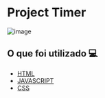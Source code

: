 <h1> Project Timer </h1>

![image](https://user-images.githubusercontent.com/96798145/218768426-83ef5cae-f57c-4271-9db4-c5af80549d37.png)


<h2> O que foi utilizado 💻 </h2>

- [HTML]()
- [JAVASCRIPT]()
- [CSS]()
 
